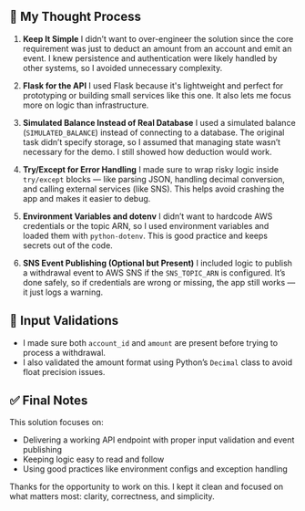 ## 🧠 My Thought Process

1. **Keep It Simple**
   I didn’t want to over-engineer the solution since the core requirement was just to deduct an amount from an account and emit an event. I knew persistence and authentication were likely handled by other systems, so I avoided unnecessary complexity.

2. **Flask for the API**
   I used Flask because it's lightweight and perfect for prototyping or building small services like this one. It also lets me focus more on logic than infrastructure.

3. **Simulated Balance Instead of Real Database**
   I used a simulated balance (`SIMULATED_BALANCE`) instead of connecting to a database. The original task didn’t specify storage, so I assumed that managing state wasn’t necessary for the demo. I still showed how deduction would work.

4. **Try/Except for Error Handling**
   I made sure to wrap risky logic inside `try/except` blocks — like parsing JSON, handling decimal conversion, and calling external services (like SNS). This helps avoid crashing the app and makes it easier to debug.

5. **Environment Variables and dotenv**
   I didn’t want to hardcode AWS credentials or the topic ARN, so I used environment variables and loaded them with `python-dotenv`. This is good practice and keeps secrets out of the code.

6. **SNS Event Publishing (Optional but Present)**
   I included logic to publish a withdrawal event to AWS SNS if the `SNS_TOPIC_ARN` is configured. It’s done safely, so if credentials are wrong or missing, the app still works — it just logs a warning.

## 🧪 Input Validations

- I made sure both `account_id` and `amount` are present before trying to process a withdrawal.
- I also validated the amount format using Python’s `Decimal` class to avoid float precision issues.

## ✅ Final Notes

This solution focuses on:
- Delivering a working API endpoint with proper input validation and event publishing
- Keeping logic easy to read and follow
- Using good practices like environment configs and exception handling

Thanks for the opportunity to work on this. I kept it clean and focused on what matters most: clarity, correctness, and simplicity.
